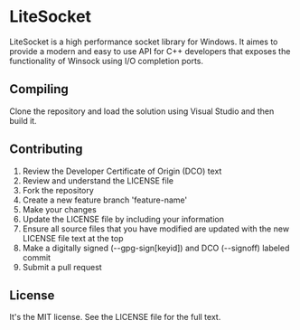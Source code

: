 # LiteSocket
LiteSocket is a high performance socket library for Windows. It aimes to provide a modern and easy to use API for C++ developers that exposes the functionality of Winsock using I/O completion ports.

## Compiling

Clone the repository and load the solution using Visual Studio and then build it.

## Contributing

1. Review the Developer Certificate of Origin (DCO) text
2. Review and understand the LICENSE file
3. Fork the repository
4. Create a new feature branch 'feature-name'
5. Make your changes
6. Update the LICENSE file by including your information
7. Ensure all source files that you have modified are updated with the new LICENSE file text at the top
7. Make a digitally signed (--gpg-sign[keyid]) and DCO (--signoff) labeled commit
8. Submit a pull request

## License

It's the MIT license. See the LICENSE file for the full text.